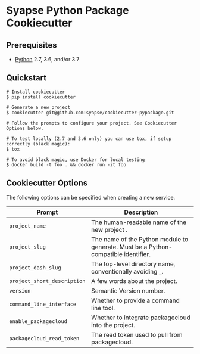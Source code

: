 # Syapse Python Package Cookiecutter

## Prerequisites

* [Python](https://www.python.org/) 2.7, 3.6, and/or 3.7

## Quickstart

```
# Install cookiecutter
$ pip install cookiecutter

# Generate a new project
$ cookiecutter git@github.com:syapse/cookiecutter-pypackage.git

# Follow the prompts to configure your project. See Cookiecutter Options below.

# To test locally (2.7 and 3.6 only) you can use tox, if setup correctly (black magic):
$ tox

# To avoid black magic, use Docker for local testing
$ docker build -t foo . && docker run -it foo
```

## Cookiecutter Options

The following options can be specified when creating a new service.

| Prompt                        | Description                                                                              |
| ----------------------------- | -----------------------------------------------------------------------------------------|
| `project_name`                | The human-readable name of the new project  .                                            |
| `project_slug`                | The name of the Python module to generate. Must be a Python-compatible identifier.       |
| `project_dash_slug`           | The top-level directory name, conventionally avoiding _.                                 |
| `project_short_description`   | A few words about the project.                                                           |
| `version`                     | Semantic Version number.                                                                 |
| `command_line_interface`      | Whether to provide a command line tool.                                                  |
| `enable_packagecloud`         | Whether to integrate packagecloud into the project.                                      |
| `packagecloud_read_token`     | The read token used to pull from packagecloud.                                           |
